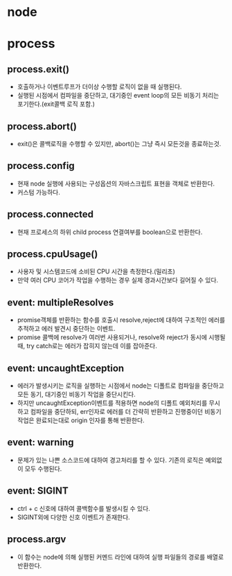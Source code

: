 # node
# process
## process.exit() 
* 호출하거나 이벤트루프가 더이상 수행할 로직이 없을 때 실행된다.
* 실행된 시점에서 컴파일을 중단하고, 대기중인 event loop의 모든 비동기 처리는 포기한다.(exit콜백 로직 포함.)
## process.abort() 
* exit()은 콜백로직을 수행할 수 있지만, abort()는 그냥 즉시 모든것을 종료하는것.
## process.config
* 현재 node 실행에 사용되는 구성옵션의 자바스크립트 표현을 객체로 반환한다.
* 커스텀 가능하다.
## process.connected
* 현재 프로세스의 하위 child process 연결여부를 boolean으로 반환한다.
## process.cpuUsage()
* 사용자 및 시스템코드에 소비된 CPU 시간을 측정한다.(밀리초)
* 만약 여러 CPU 코어가 작업을 수행하는 경우 실제 경과시간보다 길어질 수 있다.

## event: multipleResolves
* promise객체를 반환하는 함수를 호출시 resolve,reject에 대하여 구조적인 에러를 추적하고 에러 발견시 중단하는 이벤트.
* promise 콜백에 resolve가 여러번 사용되거나, resolve와 reject가 동시에 시행될 때, try catch로는 에러가 잡히지 않는데 이를 잡아준다.

## event: uncaughtException
* 에러가 발생시키는 로직을 실행하는 시점에서 node는 디폴트로 컴파일을 중단하고 모든 동기, 대기중인 비동기 작업을 중단시킨다.
* 하지만 uncaughtException이벤트를 적용하면 node의 디폴트 예외처리를 무시하고
컴파일을 중단하되, err인자로 에러를 더 간략히 반환하고 진행중이던 비동기 작업은 완료되는대로 origin 인자를 통해 반환한다.

## event: warning
* 문제가 있는 나쁜 소스코드에 대하여 경고처리를 할 수 있다. 기존의 로직은 예외없이 모두 수행된다.

## event: SIGINT
* ctrl + c 신호에 대하여 콜백함수를 발생시킬 수 있다.
* SIGINT외에 다양한 신호 이벤트가 존재한다.

## process.argv
* 이 함수는 node에 의해 실행된 커멘드 라인에 대하여 실행 파일들의 경로를 배열로 반환한다.